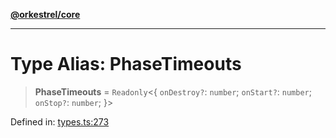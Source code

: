 [**@orkestrel/core**](../index.md)

***

# Type Alias: PhaseTimeouts

> **PhaseTimeouts** = `Readonly`\<\{ `onDestroy?`: `number`; `onStart?`: `number`; `onStop?`: `number`; \}\>

Defined in: [types.ts:273](https://github.com/orkestrel/core/blob/cbe5b2d7b027ca6f0f1301ef32750afb69b4764b/src/types.ts#L273)
